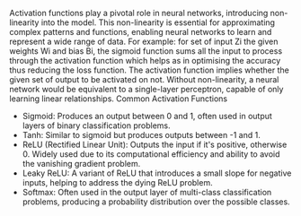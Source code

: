 Activation functions play a pivotal role in neural networks, introducing non-linearity into the model. This non-linearity is essential for approximating complex patterns and functions, enabling neural networks to learn and represent a wide range of data.
For example:
    for set of input Zi the given weights Wi and bias Bi, the sigmoid function sums all the input to process through the activation function which helps as in optimising the accuracy thus reducing the loss function.
The activation function implies whether the given set of output to be activated on not.
Without non-linearity, a neural network would be equivalent to a single-layer perceptron, capable of only learning linear relationships.
Common Activation Functions
  * Sigmoid: Produces an output between 0 and 1, often used in output layers of binary classification problems.
  * Tanh: Similar to sigmoid but produces outputs between -1 and 1.
  * ReLU (Rectified Linear Unit): Outputs the input if it's positive, otherwise 0. Widely used due to its computational efficiency and ability to avoid the vanishing gradient problem.
  * Leaky ReLU: A variant of ReLU that introduces a small slope for negative inputs, helping to address the dying ReLU problem.
  * Softmax: Often used in the output layer of multi-class classification problems, producing a probability distribution over the possible classes.
